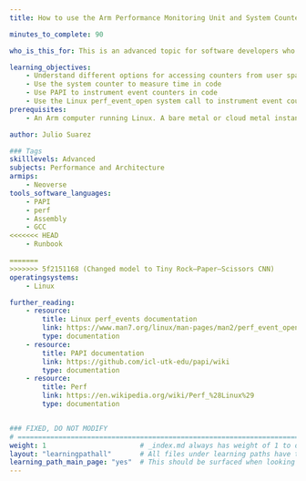 ```yaml
---
title: How to use the Arm Performance Monitoring Unit and System Counter

minutes_to_complete: 90

who_is_this_for: This is an advanced topic for software developers who want to instrument hardware event counters or the system counter in software applications.

learning_objectives:
    - Understand different options for accessing counters from user space
    - Use the system counter to measure time in code
    - Use PAPI to instrument event counters in code
    - Use the Linux perf_event_open system call to instrument event counters in code
prerequisites:
    - An Arm computer running Linux. A bare metal or cloud metal instance is best because they expose more counters. You can use a virtual machine (VM), but fewer counters may be available. These instructions have been tested on the `a1.metal` instance type.

author: Julio Suarez

### Tags
skilllevels: Advanced
subjects: Performance and Architecture
armips:
    - Neoverse
tools_software_languages:
    - PAPI
    - perf
    - Assembly
    - GCC
<<<<<<< HEAD
    - Runbook

=======
>>>>>>> 5f2151168 (Changed model to Tiny Rock–Paper–Scissors CNN)
operatingsystems:
    - Linux

further_reading:
    - resource:
        title: Linux perf_events documentation
        link: https://www.man7.org/linux/man-pages/man2/perf_event_open.2.html
        type: documentation
    - resource:
        title: PAPI documentation
        link: https://github.com/icl-utk-edu/papi/wiki
        type: documentation
    - resource:
        title: Perf
        link: https://en.wikipedia.org/wiki/Perf_%28Linux%29
        type: documentation


### FIXED, DO NOT MODIFY
# ================================================================================
weight: 1                       # _index.md always has weight of 1 to order correctly
layout: "learningpathall"       # All files under learning paths have this same wrapper
learning_path_main_page: "yes"  # This should be surfaced when looking for related content. Only set for _index.md of learning path content.
---
```

